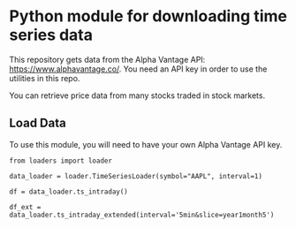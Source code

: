 # Python module for downloading time series data
This repository gets data from the Alpha Vantage API: https://www.alphavantage.co/.
You need an API key in order to use the utilities in this repo. 

You can retrieve price data from many stocks traded in stock markets.

## Load Data
To use this module, you will need to have your own
Alpha Vantage API key.
```
from loaders import loader

data_loader = loader.TimeSeriesLoader(symbol="AAPL", interval=1)

df = data_loader.ts_intraday()

df_ext = data_loader.ts_intraday_extended(interval='5min&slice=year1month5')
```
